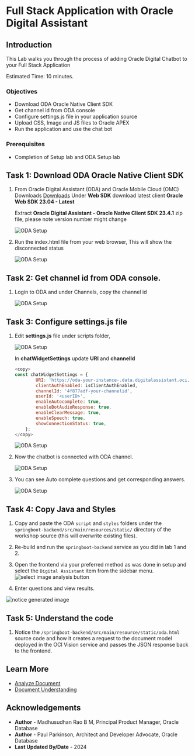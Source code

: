 # Full Stack Application with Oracle Digital Assistant

## Introduction

This Lab walks you through the process of adding Oracle Digital Chatbot to your Full Stack Application 

Estimated Time: 10 minutes.

### Objectives

* Download ODA Oracle Native Client SDK
* Get channel id from ODA console
* Configure settings.js file in your application source
* Upload CSS, Image and JS files to Oracle APEX
* Run the application and use the chat bot

### Prerequisites

- Completion of Setup lab and ODA Setup lab

## Task 1: Download ODA Oracle Native Client SDK
 
   1. From Oracle Digital Assistant (ODA) and Oracle Mobile Cloud (OMC) Downloads [Downloads](https://www.oracle.com/downloads/cloud/amce-downloads.html) Under **Web SDK** download latest client **Oracle Web SDK 23.04 - Latest**

        Extract **Oracle Digital Assistant - Oracle Native Client SDK 23.4.1** zip file, please note version number might change

        ![ODA Setup](images/oda-setup-1.png " ")

   2. Run the index.html file from your web browser, This will show the disconnected status

        ![ODA Setup](images/oda-setup-3.png " ")

## Task 2: Get channel id from ODA console. 

   1. Login to ODA and under Channels, copy the channel id

        ![ODA Setup](images/oda-setup-4.png " ")

## Task 3: Configure settings.js file

   1. Edit **settings.js** file under scripts folder, 

        ![ODA Setup](images/oda-setup-7.png " ")

        In **chatWidgetSettings** update **URI** and **channelId**
 
       ```javascript
       <copy>
       const chatWidgetSettings = {
               URI: 'https://oda-your-instance-.data.digitalassistant.oci.oraclecloud.com/',         
               clientAuthEnabled: isClientAuthEnabled,     
               channelId: '4f877adf-your-channelid',    
               userId: '<userID>',                          
               enableAutocomplete: true,               
               enableBotAudioResponse: true,             
               enableClearMessage: true,                 
               enableSpeech: true,                   
               showConnectionStatus: true,        
           };
       </copy>
       ```

        ![ODA Setup](images/oda-setup-8.png " ")

   2. Now the chatbot is connected with ODA channel.

        ![ODA Setup](images/oda-setup-5.png " ")

   3. You can see Auto complete questions and get corresponding answers.

        ![ODA Setup](images/oda-setup-6.png " ")

## Task 4: Copy Java and Styles

   1. Copy and paste the ODA `script` and `styles` folders under the `springboot-backend/src/main/resources/static/` directory of the workshop source (this will overwrite existing files).


   2. Re-build and run the `springboot-backend` service as you did in lab 1 and 2.


   3. Open the frontend via your preferred method as was done in setup and select the `Digital Assistant` item from the sidebar menu.
   ![select image analysis button](images/digitalassistant.png " ")


   4. Enter questions and view results.

   ![notice generated image](images/digitalassistantresults.png " ")


## Task 5: Understand the code

   1. Notice the `/springboot-backend/src/main/resource/static/oda.html` source code and how it creates a request to the document model deployed in the OCI Vision service and passes the JSON response back to the frontend.


## Learn More

* [Analyze Document](https://docs.oracle.com/en-us/iaas/tools/oci-cli/3.28.0/oci_cli_docs/cmdref/ai-vision/analyze-document.html)
* [Document Understanding](https://docs.oracle.com/en-us/iaas/document-understanding/document-understanding/using/home.htm)

## Acknowledgements

* **Author** - Madhusudhan Rao B M, Principal Product Manager, Oracle Database
* **Author** - Paul Parkinson, Architect and Developer Advocate, Oracle Database
* **Last Updated By/Date** - 2024
